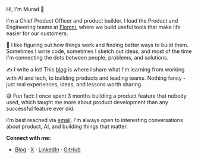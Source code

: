 Hi, I'm Murad 👋

I'm a Chief Product Officer and product builder. I lead the Product and Engineering teams at [Flomni](https://flomni.com/en), where we build useful tools that make life easier for our customers.

🚀 I like figuring out how things work and finding better ways to build them. Sometimes I write code, sometimes I sketch out ideas, and most of the time I'm connecting the dots between people, problems, and solutions.

✍️ I write a lot! This [blog](https://murabcd.vercel.app) is where I share what I'm learning from working with AI and tech, to building products and leading teams. Nothing fancy - just real experiences, ideas, and lessons worth sharing.

😅 Fun fact: I once spent 3 months building a product feature that nobody used, which taught me more about product development than any successful feature ever did.

I'm best reached via [email](mailto:murad@flomni.com). I'm always open to interesting conversations about product, AI, and building things that matter.

**Connect with me:**
- [Blog](https://murabcd.vercel.app) · [X](https://x.com/murabcd) · [LinkedIn](https://www.linkedin.com/in/murabcd/) · [GitHub](https://github.com/murabcd)
